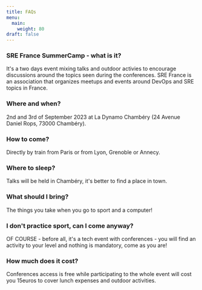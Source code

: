 ```yaml
---
title: FAQs
menu:
  main:
    weight: 80
draft: false
---
```


### SRE France SummerCamp - what is it? 

It's a two days event mixing talks and outdoor activies to encourage discussions around the topics seen during the conferences. SRE France is an association that organizes meetups and events around DevOps and SRE topics in France.

### Where and when?

2nd and 3rd of September 2023 at La Dynamo Chambéry (24 Avenue Daniel Rops, 73000 Chambéry).

### How to come?

Directly by train from Paris or from Lyon, Grenoble or Annecy.

### Where to sleep?

Talks will be held in Chambéry, it's better to find a place in town.

### What should I bring?

The things you take when you go to sport and a computer!

### I don't practice sport, can I come anyway?

OF COURSE - before all, it's a tech event with conferences - you will find an activity to your level and nothing is mandatory, come as you are!

### How much does it cost?

Conferences access is free while participating to the whole event will cost you 15euros to cover lunch expenses and outdoor activities.
